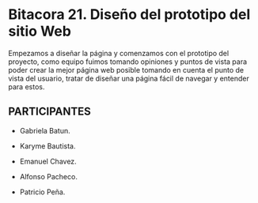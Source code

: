 # Bitacora 21. Diseño del prototipo del sitio Web
Empezamos a diseñar la página y comenzamos con el prototipo del proyecto, como equipo fuimos tomando opiniones y puntos de vista para poder crear la mejor página web posible
tomando en cuenta el punto de vista del usuario, tratar de diseñar una página fácil de navegar y entender para estos. 
## PARTICIPANTES

- Gabriela Batun.

- Karyme Bautista.

- Emanuel Chavez.

- Alfonso Pacheco.

- Patricio Peña.

